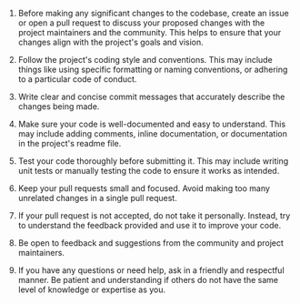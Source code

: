 1. Before making any significant changes to the codebase, create an issue or open a pull request to discuss your proposed changes with the project maintainers and the community. This helps to ensure that your changes align with the project's goals and vision.

2. Follow the project's coding style and conventions. This may include things like using specific formatting or naming conventions, or adhering to a particular code of conduct.

3. Write clear and concise commit messages that accurately describe the changes being made.

4. Make sure your code is well-documented and easy to understand. This may include adding comments, inline documentation, or documentation in the project's readme file.

5. Test your code thoroughly before submitting it. This may include writing unit tests or manually testing the code to ensure it works as intended.

6. Keep your pull requests small and focused. Avoid making too many unrelated changes in a single pull request.

7. If your pull request is not accepted, do not take it personally. Instead, try to understand the feedback provided and use it to improve your code.

8. Be open to feedback and suggestions from the community and project maintainers.

9. If you have any questions or need help, ask in a friendly and respectful manner. Be patient and understanding if others do not have the same level of knowledge or expertise as you.
